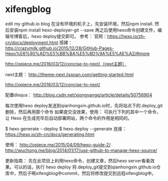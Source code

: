 
# xifengblog
edit my github.io blog
在没有环境的机子上，先安装环境，然后npm install.
然后安装npm install hexo-deployer-git --save
再之后使用hexo命令创建文件，编辑号博客后，hexo deploy提交即可。
参考：
官网：https://hexo.io/zh-cn/docs/deployment.html
搭建：
http://crazymilk.github.io/2015/12/28/GitHub-Pages-Hexo%E6%90%AD%E5%BB%BA%E5%8D%9A%E5%AE%A2/#more

http://opiece.me/2016/03/12/concise-to-next/（next主题）

next主题：
http://theme-next.iissnan.com/getting-started.html

http://opiece.me/2016/03/12/concise-to-next/

配置disqus：
http://blog.csdn.net/xiongyangg/article/details/50756904

每次使用hexo deploy发送到qianhongxin.github.io时，先将站点下的.deploy_git删除，然后再用那个命令
如果提交没效果，使用：
可执行下列的其中一个命令，让 Hexo 在生成完毕后自动部署网站，两个命令的作用是相同的。

$ hexo generate --deploy
$ hexo deploy --generate
连接：https://hexo.io/zh-cn/docs/generating.html

使用：
http://opiece.me/2015/04/09/hexo-guide-2/
http://wuchong.me/blog/2014/01/17/use-github-to-manage-hexo-source/

更新指南：
先在此项目上利用hexo命令，创建文章，然后hexo server看看效果。可以的话，执行
hexo deploy 将.deploy_git提交到qianhongxin.github.io仓库中，然后子啊xifengblog中commit，然后将修改提交到远程xifengblog中。
